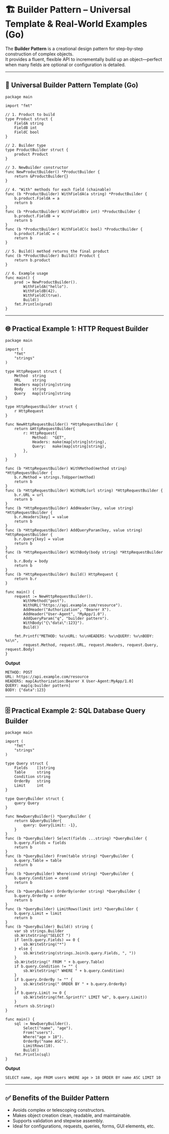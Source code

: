 # 🏗️ Builder Pattern – Universal Template & Real-World Examples (Go)

The **Builder Pattern** is a creational design pattern for step-by-step construction of complex objects.  
It provides a fluent, flexible API to incrementally build up an object—perfect when many fields are optional or configuration is detailed.

---

## 📄 Universal Builder Pattern Template (Go)

```
package main

import "fmt"

// 1. Product to build
type Product struct {
    FieldA string
    FieldB int
    FieldC bool
}

// 2. Builder type
type ProductBuilder struct {
    product Product
}

// 3. NewBuilder constructor
func NewProductBuilder() *ProductBuilder {
    return &ProductBuilder{}
}

// 4. "With" methods for each field (chainable)
func (b *ProductBuilder) WithFieldA(a string) *ProductBuilder {
    b.product.FieldA = a
    return b
}
func (b *ProductBuilder) WithFieldB(v int) *ProductBuilder {
    b.product.FieldB = v
    return b
}
func (b *ProductBuilder) WithFieldC(c bool) *ProductBuilder {
    b.product.FieldC = c
    return b
}

// 5. Build() method returns the final product
func (b *ProductBuilder) Build() Product {
    return b.product
}

// 6. Example usage
func main() {
    prod := NewProductBuilder().
        WithFieldA("hello").
        WithFieldB(42).
        WithFieldC(true).
        Build()
    fmt.Println(prod)
}
```

---

## 🌐 Practical Example 1: HTTP Request Builder

```
package main

import (
    "fmt"
    "strings"
)

type HttpRequest struct {
    Method  string
    URL     string
    Headers map[string]string
    Body    string
    Query   map[string]string
}

type HttpRequestBuilder struct {
    r HttpRequest
}

func NewHttpRequestBuilder() *HttpRequestBuilder {
    return &HttpRequestBuilder{
        r: HttpRequest{
            Method:  "GET",
            Headers: make(map[string]string),
            Query:   make(map[string]string),
        },
    }
}

func (b *HttpRequestBuilder) WithMethod(method string) *HttpRequestBuilder {
    b.r.Method = strings.ToUpper(method)
    return b
}
func (b *HttpRequestBuilder) WithURL(url string) *HttpRequestBuilder {
    b.r.URL = url
    return b
}
func (b *HttpRequestBuilder) AddHeader(key, value string) *HttpRequestBuilder {
    b.r.Headers[key] = value
    return b
}
func (b *HttpRequestBuilder) AddQueryParam(key, value string) *HttpRequestBuilder {
    b.r.Query[key] = value
    return b
}
func (b *HttpRequestBuilder) WithBody(body string) *HttpRequestBuilder {
    b.r.Body = body
    return b
}
func (b *HttpRequestBuilder) Build() HttpRequest {
    return b.r
}

func main() {
    request := NewHttpRequestBuilder().
        WithMethod("post").
        WithURL("https://api.example.com/resource").
        AddHeader("Authorization", "Bearer X").
        AddHeader("User-Agent", "MyApp/1.0").
        AddQueryParam("q", "builder pattern").
        WithBody("{\"data\":123}").
        Build()

    fmt.Printf("METHOD: %s\nURL: %s\nHEADERS: %v\nQUERY: %v\nBODY: %s\n",
        request.Method, request.URL, request.Headers, request.Query, request.Body)
}
```

**Output**
```
METHOD: POST
URL: https://api.example.com/resource
HEADERS: map[Authorization:Bearer X User-Agent:MyApp/1.0]
QUERY: map[q:builder pattern]
BODY: {"data":123}
```

---

## 🗄️ Practical Example 2: SQL Database Query Builder

```
package main

import (
    "fmt"
    "strings"
)

type Query struct {
    Fields    []string
    Table     string
    Condition string
    OrderBy   string
    Limit     int
}

type QueryBuilder struct {
    query Query
}

func NewQueryBuilder() *QueryBuilder {
    return &QueryBuilder{
        query: Query{Limit: -1},
    }
}
func (b *QueryBuilder) Select(fields ...string) *QueryBuilder {
    b.query.Fields = fields
    return b
}
func (b *QueryBuilder) From(table string) *QueryBuilder {
    b.query.Table = table
    return b
}
func (b *QueryBuilder) Where(cond string) *QueryBuilder {
    b.query.Condition = cond
    return b
}
func (b *QueryBuilder) OrderBy(order string) *QueryBuilder {
    b.query.OrderBy = order
    return b
}
func (b *QueryBuilder) LimitRows(limit int) *QueryBuilder {
    b.query.Limit = limit
    return b
}
func (b *QueryBuilder) Build() string {
    var sb strings.Builder
    sb.WriteString("SELECT ")
    if len(b.query.Fields) == 0 {
        sb.WriteString("*")
    } else {
        sb.WriteString(strings.Join(b.query.Fields, ", "))
    }
    sb.WriteString(" FROM " + b.query.Table)
    if b.query.Condition != "" {
        sb.WriteString(" WHERE " + b.query.Condition)
    }
    if b.query.OrderBy != "" {
        sb.WriteString(" ORDER BY " + b.query.OrderBy)
    }
    if b.query.Limit >= 0 {
        sb.WriteString(fmt.Sprintf(" LIMIT %d", b.query.Limit))
    }
    return sb.String()
}

func main() {
    sql := NewQueryBuilder().
        Select("name", "age").
        From("users").
        Where("age > 18").
        OrderBy("name ASC").
        LimitRows(10).
        Build()
    fmt.Println(sql)
}
```

**Output**
```
SELECT name, age FROM users WHERE age > 18 ORDER BY name ASC LIMIT 10
```

---

## ✅ Benefits of the Builder Pattern

- Avoids complex or telescoping constructors.
- Makes object creation clean, readable, and maintainable.
- Supports validation and stepwise assembly.
- Ideal for configurations, requests, queries, forms, GUI elements, etc.


